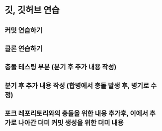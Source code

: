 # 깃, 깃허브 연습
## 커밋 연습하기

## 클론 연습하기


## 충돌 테스팅 부분 (분기 후 추가 내용 작성)

## 분기 후 추가 내용 작성 (합병에서 충돌 발생 후, 병기로 수정)

## 포크 레포리토리와의 충돌을 위한 내용 추가후, 이에서 추가로 나아간 더미 커밋 생성을 위한 더미 내용